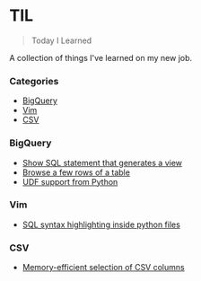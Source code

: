 # TIL

> Today I Learned

A collection of things I've learned on my new job.

### Categories

* [BigQuery](#bigquery)
* [Vim](#vim)
* [CSV](#csv)

### BigQuery

- [Show SQL statement that generates a view](bigquery/sql-statement-view.md)
- [Browse a few rows of a table](bigquery/browse-table.md)
- [UDF support from Python](bigquery/udf-support-from-python.md)

### Vim

- [SQL syntax highlighting inside python files](vim/sql-syntax-python.md)

### CSV

- [Memory-efficient selection of CSV columns](csv/memory-efficient-select.md)
